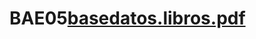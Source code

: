 # BAE05[basedatos.libros.pdf](https://github.com/user-attachments/files/19539667/basedatos.libros.pdf)
